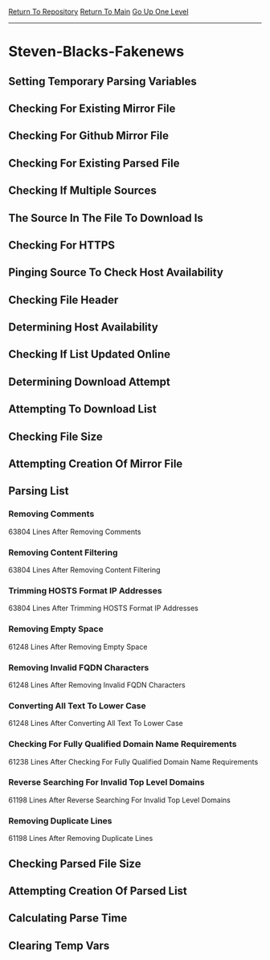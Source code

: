 [Return To Repository](https://github.com/deathbybandaid/piholeparser/)
[Return To Main](https://github.com/deathbybandaid/piholeparser/blob/master/RecentRunLogs/Mainlog.md)
[Go Up One Level](https://github.com/deathbybandaid/piholeparser/blob/master/RecentRunLogs/TopLevelScripts/30-Processing-Blacklists.md)
____________________________________
# Steven-Blacks-Fakenews
## Setting Temporary Parsing Variables
## Checking For Existing Mirror File
## Checking For Github Mirror File
## Checking For Existing Parsed File
## Checking If Multiple Sources
## The Source In The File To Download Is
## Checking For HTTPS
## Pinging Source To Check Host Availability
## Checking File Header
## Determining Host Availability
## Checking If List Updated Online
## Determining Download Attempt
## Attempting To Download List
## Checking File Size
## Attempting Creation Of Mirror File
## Parsing List
### Removing Comments
63804 Lines After Removing Comments
### Removing Content Filtering
63804 Lines After Removing Content Filtering
### Trimming HOSTS Format IP Addresses
63804 Lines After Trimming HOSTS Format IP Addresses
### Removing Empty Space
61248 Lines After Removing Empty Space
### Removing Invalid FQDN Characters
61248 Lines After Removing Invalid FQDN Characters
### Converting All Text To Lower Case
61248 Lines After Converting All Text To Lower Case
### Checking For Fully Qualified Domain Name Requirements
61238 Lines After Checking For Fully Qualified Domain Name Requirements
### Reverse Searching For Invalid Top Level Domains
61198 Lines After Reverse Searching For Invalid Top Level Domains
### Removing Duplicate Lines
61198 Lines After Removing Duplicate Lines
## Checking Parsed File Size
## Attempting Creation Of Parsed List
## Calculating Parse Time
## Clearing Temp Vars

